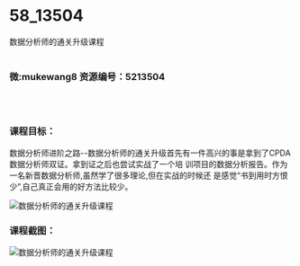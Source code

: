 # 58_13504
数据分析师的通关升级课程
<br/></br>
<h3>微:mukewang8 资源编号：5213504</h3>
<br/></br>
<h3>课程目标：</h3>
<p><a title="查看与 数据分析 相关的文章" target="_blank">数据分析</a>师进阶之路--数据分析师的通关升级首先有一件高兴的事是拿到了CPDA 数据分析师双证。拿到证之后也尝试实战了一个培 训项目的数据分析报告。作为一名新晋数据分析师,虽然学了很多理论,但在实战的时候还 是感觉“书到用时方恨少”,自己真正会用的好方法比较少。</p>
<p><img src="https://www.ko996.com/wp-content/uploads/img/2020/05/2-175-300x178.png" alt="数据分析师的通关升级课程"></p>
<h3>课程截图：</h3>
<p><img src="https://www.ko996.com/wp-content/uploads/img/2020/05/1-183.png" alt="数据分析师的通关升级课程"></p>
